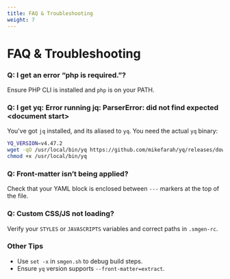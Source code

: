 ```yaml
---
title: FAQ & Troubleshooting
weight: 7
---
```


# FAQ & Troubleshooting

### Q: I get an error “php is required.”?

Ensure PHP CLI is installed and `php` is on your PATH.

### Q: I get yq: Error running jq: ParserError: did not find expected &lt;document start&gt;

You've got `jq` installed, and its aliased to `yq`. You need the actual `yq` binary:

```bash
YQ_VERSION=v4.47.2
wget -qO /usr/local/bin/yq https://github.com/mikefarah/yq/releases/download/${YQ_VERSION}/yq_linux_amd64
chmod +x /usr/local/bin/yq
```

### Q: Front-matter isn’t being applied?

Check that your YAML block is enclosed between `---` markers at the top of the file.

### Q: Custom CSS/JS not loading?

Verify your `STYLES` or `JAVASCRIPTS` variables and correct paths in `.smgen-rc`.

### Other Tips

- Use `set -x` in `smgen.sh` to debug build steps.
- Ensure `yq` version supports `--front-matter=extract`.
